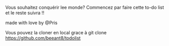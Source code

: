Vous souhaitez conquérir lee monde?
Commencez par faire cette to-do list et le reste suivra !!

made with love by @Pris

Vous pouvez la cloner en local grace à git clone https://github.com/beeant8/todolist

